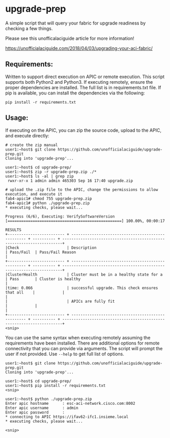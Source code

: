 # upgrade-prep

A simple script that will query your fabric for upgrade readiness by checking a few things. 

Please see this unofficalaciguide article for more information!

https://unofficialaciguide.com/2018/04/03/upgrading-your-aci-fabric/

## Requirements:

Written to support direct execution on APIC or remote execution. This script supports both Python2 
and Python3. If executing remotely, ensure the proper dependencies are installed. The full list is
in requirements.txt file. If pip is available, you can install the dependencies via the following:

```
pip install -r requirements.txt
```

## Usage:

If executing on the APIC, you can zip the source code, upload to the APIC, and execute directly:
```
# create the zip manual
user1:~host$ git clone https://github.com/unofficialaciguide/upgrade-prep.git
Cloning into 'upgrade-prep'...

user1:~host$ cd upgrade-prep/
user1:~host$ zip -r upgrade-prep.zip ./*
user1:~host$ ls -al | grep zip
 rwxr-xr-x 1 admin admin 465303 Sep 16 17:40 upgrade.zip

# upload the .zip file to the APIC, change the permissions to allow execution, and execute it
fab4-apic1# chmod 755 upgrade-prep.zip
fab4-apic1# python ./upgrade-prep.zip
* executing checks, please wait...

Progress (6/6), Executing: VerifySoftwareVersion
[==================================================] 100.00%, 00:00:17

RESULTS
+------------------------- + -------------------------------------------------- + ---------- + ----------------------------------------------------------------------+
|Check                     | Description                                        | Pass/Fail  | Pass/Fail Reason                                                      |
+------------------------- + -------------------------------------------------- + ---------- + ----------------------------------------------------------------------+
|ClusterHealth             | Cluster must be in a healthy state for a           | Pass       | Cluster is healthy                                                    |
|time: 0.066               | successful upgrade. This check ensures that all    |            |                                                                       |
|                          | APICs are fully fit                                |            |                                                                       |
+------------------------- + -------------------------------------------------- + ---------- + ----------------------------------------------------------------------+
<snip>
```

You can use the same syntax when executing remotely assuming the requirements have been installed.
There are additional options for remote connectivity that you can provide via arguments. The script
will prompt the user if not provided.  Use `--help` to get full list of options.

```
user1:~host$ git clone https://github.com/unofficialaciguide/upgrade-prep.git
Cloning into 'upgrade-prep'...

user1:~host$ cd upgrade-prep/
user1:~host$ pip install -r requirements.txt
<snip>

user1:~host$ python ./upgrade-prep.zip
Enter apic hostname      : esc-aci-network.cisco.com:8002
Enter apic username      : admin
Enter apic password      :
* connecting to APIC https://ifav62-ifc1.insieme.local
* executing checks, please wait...

<snip>
```

